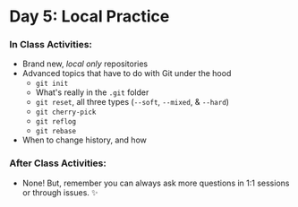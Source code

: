 # Day 5: Local Practice

### In Class Activities:

-   Brand new, _local only_ repositories
-   Advanced topics that have to do with Git under the hood
    -   `git init`
    -   What's really in the `.git` folder
    -   `git reset`, all three types (`--soft`, `--mixed`, & `--hard`)
    -   `git cherry-pick`
    -   `git reflog`
    -   `git rebase`
-   When to change history, and how

### After Class Activities:

-   None! But, remember you can always ask more questions in 1:1 sessions or through issues. :sparkles:
